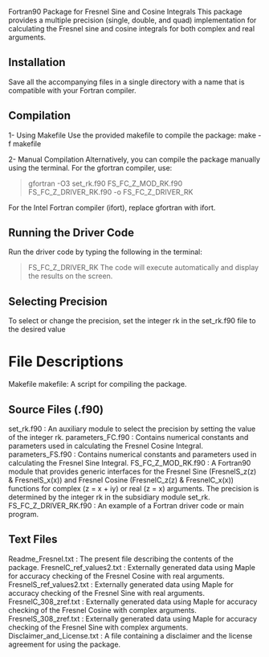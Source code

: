 Fortran90 Package for Fresnel Sine and Cosine Integrals
This package provides a multiple precision (single, double, and quad) implementation for calculating the Fresnel sine and cosine integrals for both complex and real arguments.

Installation
-------------
Save all the accompanying files in a single directory with a name that is compatible with your Fortran compiler.

Compilation
---------------
1- Using Makefile
Use the provided makefile to compile the package:
make -f makefile

2- Manual Compilation
Alternatively, you can compile the package manually using the terminal. For the gfortran compiler, use:
> gfortran -O3 set_rk.f90 FS_FC_Z_MOD_RK.f90 FS_FC_Z_DRIVER_RK.f90 -o FS_FC_Z_DRIVER_RK

For the Intel Fortran compiler (ifort), replace gfortran with ifort.

Running the Driver Code
---------------------------
Run the driver code by typing the following in the terminal:
>FS_FC_Z_DRIVER_RK
The code will execute automatically and display the results on the screen.

Selecting Precision
----------------------
To select or change the precision, set the integer rk in the set_rk.f90 file to the desired value 

File Descriptions
=============
Makefile
makefile: A script for compiling the package.

Source Files (.f90)
---------------
set_rk.f90                            : An auxiliary module to select the precision by setting the value of the integer rk.
parameters_FC.f90              : Contains numerical constants and parameters used in calculating the Fresnel Cosine Integral.
parameters_FS.f90               : Contains numerical constants and parameters used in calculating the Fresnel Sine Integral.
FS_FC_Z_MOD_RK.f90     : A Fortran90 module that provides generic interfaces for the Fresnel Sine (FresnelS_z(z) & FresnelS_x(x)) 
                                                and Fresnel Cosine (FresnelC_z(z) & FresnelC_x(x)) functions for complex (z = x + iy) or real (z = x) arguments. 
                                               The precision is determined by the integer rk in the subsidiary module set_rk.
FS_FC_Z_DRIVER_RK.f90 : An example of a Fortran driver code or main program.

Text Files
-----------
Readme_Fresnel.txt             : The present file describing the contents of the package.
FresnelC_ref_values2.txt     : Externally generated data using Maple for accuracy checking of the Fresnel Cosine with real arguments.
FresnelS_ref_values2.txt     : Externally generated data using Maple for accuracy checking of the Fresnel Sine with real arguments.
FresnelC_308_zref.txt          : Externally generated data using Maple for accuracy checking of the Fresnel Cosine with complex arguments.
FresnelS_308_zref.txt           : Externally generated data using Maple for accuracy checking of the Fresnel Sine with complex arguments.
Disclaimer_and_License.txt  : A file containing a disclaimer and the license agreement for using the package.

